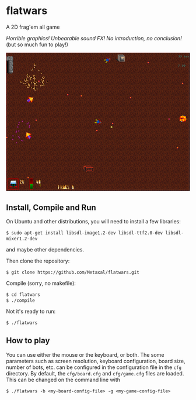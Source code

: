 # flatwars
A 2D frag'em all game

_Horrible graphics!_ _Unbearable sound FX!_ _No introduction, no conclusion!_
(but so much fun to play!)

![Screenshot](img/screenshots/screenshot1.png)

## Install, Compile and Run
On Ubuntu and other distributions, you will need to install a few libraries:
```shell
$ sudo apt-get install libsdl-image1.2-dev libsdl-ttf2.0-dev libsdl-mixer1.2-dev
```
and maybe other dependencies.

Then clone the repository:
```shell
$ git clone https://github.com/Metaxal/flatwars.git
```
Compile (sorry, no makefile):
```shell
$ cd flatwars
$ ./compile
```
Not it's ready to run:
```shell
$ ./flatwars
```

## How to play

You can use either the mouse or the keyboard, or both.
The some parameters such as screen resolution, keyboard configuration, board size, number of bots, etc. can be configured in the configuration file in the `cfg` directory.
By default, the `cfg/board.cfg` and `cfg/game.cfg` files are loaded. This can be changed on the command line with
```shell
$ ./flatwars -b <my-board-config-file> -g <my-game-config-file>
```


